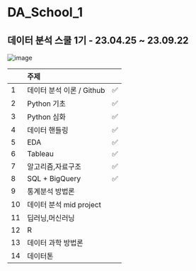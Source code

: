 # DA_School_1
## 데이터 분석 스쿨 1기 - 23.04.25 ~ 23.09.22
![image](https://user-images.githubusercontent.com/121251705/235415683-af0b4676-7975-452f-8897-71b77de0fba5.png)

||주제||
|---|:---|---|
|1|데이터 분석 이론 / Github	|✅|
|2|Python 기초|✅|
|3|Python 심화|✅|
|4|데이터 핸들링|✅|
|5|EDA|✅|
|6|Tableau|✅|
|7|알고리즘,자료구조|✅|
|8|SQL + BigQuery|✅|
|9|통계분석 방법론||
|10|데이터 분석 mid project||
|11|딥러닝,머신러닝||
|12|R||
|13|데이터 과학 방법론||
|14|데이터톤||
